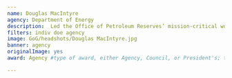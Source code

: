 ```yaml
---
name: Douglas MacIntyre
agency: Department of Energy
description:  Led the Office of Petroleum Reserves’ mission-critical work, including the Strategic Petroleum Reserve, Naval Petroleum Reserves, and Northeast Home Heating Oil Reserve programs. His work achieved success by championing excellence in operations, budget, engineering, security, environmental, contracting, human capital, and information technology. 
filters: indiv doe agency
image: GoG/headshots/Douglas MacIntyre.jpg
banner: agency
originalImage: yes
award: Agency #type of award, either Agency, Council, or President's; this is case sensitive so make sure to match the options listed exactly. This section generates the format of the card

---
```

